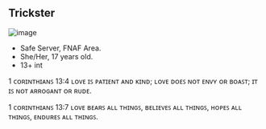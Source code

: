 ## Trickster

![image](https://github.com/user-attachments/assets/4cad89bc-8995-4c93-918f-879473e00333)

- Safe Server, FNAF Area.
- She/Her, 17 years old.
- 13+ int

1 ᴄᴏʀɪɴᴛʜɪᴀɴꜱ 13:4
ʟᴏᴠᴇ ɪꜱ ᴘᴀᴛɪᴇɴᴛ ᴀɴᴅ ᴋɪɴᴅ; ʟᴏᴠᴇ ᴅᴏᴇꜱ ɴᴏᴛ ᴇɴᴠʏ ᴏʀ ʙᴏᴀꜱᴛ; ɪᴛ ɪꜱ ɴᴏᴛ ᴀʀʀᴏɢᴀɴᴛ ᴏʀ ʀᴜᴅᴇ.

1 ᴄᴏʀɪɴᴛʜɪᴀɴꜱ 13:7 
ʟᴏᴠᴇ ʙᴇᴀʀꜱ ᴀʟʟ ᴛʜɪɴɢꜱ, ʙᴇʟɪᴇᴠᴇꜱ ᴀʟʟ ᴛʜɪɴɢꜱ, ʜᴏᴘᴇꜱ ᴀʟʟ ᴛʜɪɴɢꜱ, ᴇɴᴅᴜʀᴇꜱ ᴀʟʟ ᴛʜɪɴɢꜱ.
